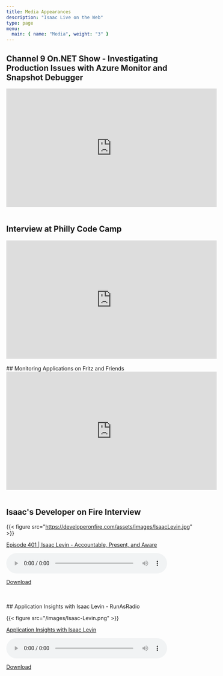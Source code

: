 ```yaml
---
title: Media Appearances
description: "Isaac Live on the Web"
type: page
menu:
  main: { name: "Media", weight: "3" }
---
```


## Channel 9 On.NET Show - Investigating Production Issues with Azure Monitor and Snapshot Debugger

<iframe width="560" height="315" src="https://www.youtube.com/embed/Ug2ZO5zbYmc" frameborder="0" allow="accelerometer; autoplay; encrypted-media; gyroscope; picture-in-picture" allowfullscreen></iframe>

<br />
<br />

## Interview at Philly Code Camp

<iframe width="560" height="315" src="https://www.youtube.com/embed/ipUCz1Z6B-8?start=11787" frameborder="0" allow="accelerometer; autoplay; encrypted-media; gyroscope; picture-in-picture" allowfullscreen></iframe>

<br />
<br />
## Monitoring Applications on Fritz and Friends

<iframe width="560" height="315" src="https://www.youtube.com/embed/m4LW95T7TQE" frameborder="0" allow="accelerometer; autoplay; encrypted-media; gyroscope; picture-in-picture" allowfullscreen></iframe>

<br />
<br />

## Isaac's Developer on Fire Interview

{{< figure src="https://developeronfire.com/assets/images/IsaacLevin.jpg" >}}

<a href="https://developeronfire.com/podcast/episode-401-isaac-levin-accountable-present-and-aware">Episode 401 | Isaac Levin - Accountable, Present, and Aware</a>

<audio style="width: 85%" src="https://traffic.libsyn.com/developeronfire/DeveloperOnFire-401-IsaacLevin.mp3" controls="controls"></audio>

<a href="https://traffic.libsyn.com/developeronfire/DeveloperOnFire-401-IsaacLevin.mp3" target="_blank">Download</a>

<br />
<br />
## Application Insights with Isaac Levin - RunAsRadio

{{< figure src="/images/Isaac-Levin.png" >}}

<a href="http://runasradio.com/Shows/Show/626">Application Insights with Isaac Levin</a>

<audio style="width: 85%" src="http://s3.amazonaws.com/runas/runasradio_0626_appinsights.mp3" controls="controls"></audio>

<a href="http://s3.amazonaws.com/runas/runasradio_0626_appinsights.mp3" target="_blank">Download</a>
